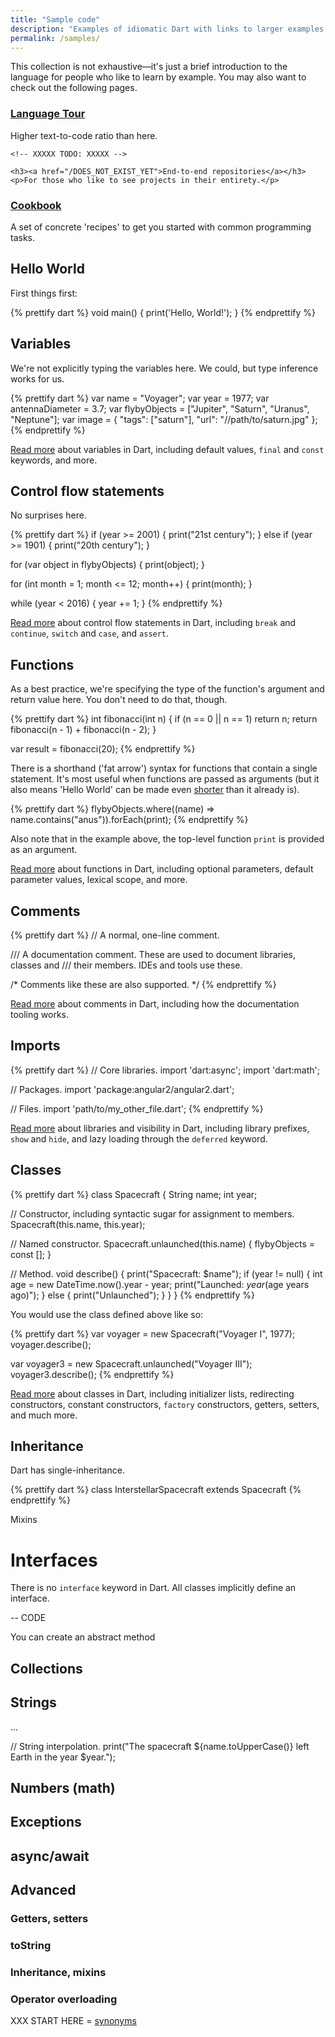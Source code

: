 ```yaml
---
title: "Sample code"
description: "Examples of idiomatic Dart with links to larger examples."
permalink: /samples/
---
```


This collection is not exhaustive&mdash;it's just a brief
introduction to the language for people who like to learn by example. You may
also want to check out the following pages.

<div class="card-grid">
  <div class="card">
    <h3><a href="/guides/language/language-tour">Language Tour</a></h3>
    <p>
      Higher text-to-code ratio than here.
    </p>
  </div>
  <div class="card">

    <!-- XXXXX TODO: XXXXX -->

    <h3><a href="/DOES_NOT_EXIST_YET">End-to-end repositories</a></h3>
    <p>For those who like to see projects in their entirety.</p>
  </div>
  <div class="card">
    <h3><a href="/dart-vm/dart-by-example">Cookbook</a></h3>
    <p>
      A set of concrete 'recipes' to get you started with common programming
      tasks.
    </p>
  </div>
</div>

## Hello World

First things first:

{% prettify dart %}
void main() {
  print('Hello, World!');
}
{% endprettify %}

## Variables

We're not explicitly typing the variables here. We could, but type inference works for us.

{% prettify dart %}
var name = "Voyager";
var year = 1977;
var antennaDiameter = 3.7;
var flybyObjects = ["Jupiter", "Saturn", "Uranus", "Neptune"];
var image = {
  "tags": ["saturn"],
  "url": "//path/to/saturn.jpg"
};
{% endprettify %}

[Read more](/guides/language/language-tour#variables) about variables in Dart, including default values, `final` and `const` keywords, and more.

## Control flow statements

No surprises here.

{% prettify dart %}
if (year >= 2001) {
  print("21st century");
} else if (year >= 1901) {
  print("20th century");
}

for (var object in flybyObjects) {
  print(object);
}

for (int month = 1; month <= 12; month++) {
  print(month);
}

while (year < 2016) {
  year += 1;
}
{% endprettify %}

[Read more](/guides/language/language-tour#control-flow-statements) about control flow statements in Dart,
including `break` and `continue`, `switch` and `case`, and `assert`.

## Functions

As a best practice, we're specifying the type of the function's argument and return value here. You don't need to do that, though.

{% prettify dart %}
int fibonacci(int n) {
  if (n == 0 || n == 1) return n;
  return fibonacci(n - 1) + fibonacci(n - 2);
}

var result = fibonacci(20);
{% endprettify %}

There is a shorthand ('fat arrow') syntax for functions that contain a single statement.
It's most useful when functions are passed as arguments (but it also means 'Hello World' can be made even [shorter](https://gist.github.com/filiph/8a5e3e845acdafe2ea928fd257a46859) than it already is).

{% prettify dart %}
flybyObjects.where((name) => name.contains("anus")).forEach(print);
{% endprettify %}

Also note that in the example above, the top-level function `print` is provided as an argument.

[Read more](/guides/language/language-tour#functions) about functions in Dart,
including optional parameters, default parameter values, lexical scope, and more.

## Comments

{% prettify dart %}
// A normal, one-line comment.

/// A documentation comment. These are used to document libraries, classes and
/// their members. IDEs and tools use these.

/* Comments like these are also supported. */
{% endprettify %}

[Read more](/guides/language/language-tour#comments) about comments in Dart,
including how the documentation tooling works.

## Imports

{% prettify dart %}
// Core libraries.
import 'dart:async';
import 'dart:math';

// Packages.
import 'package:angular2/angular2.dart';

// Files.
import 'path/to/my_other_file.dart';
{% endprettify %}

[Read more](/guides/language/language-tour#libraries-and-visibility) about libraries and visibility in Dart,
including library prefixes, `show` and `hide`, and lazy loading through the `deferred` keyword.

## Classes

{% prettify dart %}
class Spacecraft {
  String name;
  int year;

  // Constructor, including syntactic sugar for assignment to members.
  Spacecraft(this.name, this.year);

  // Named constructor.
  Spacecraft.unlaunched(this.name) {
    flybyObjects = const [];
  }

  // Method.
  void describe() {
    print("Spacecraft: $name");
    if (year != null) {
      int age = new DateTime.now().year - year;
      print("Launched: $year ($age years ago)");
    } else {
      print("Unlaunched");
    }
  }
}
{% endprettify %}

You would use the class defined above like so:

{% prettify dart %}
var voyager = new Spacecraft("Voyager I", 1977);
voyager.describe();

var voyager3 = new Spacecraft.unlaunched("Voyager III");
voyager3.describe();
{% endprettify %}

[Read more](/guides/language/language-tour#classes) about classes in Dart,
including initializer lists, redirecting constructors, constant constructors, `factory` constructors, getters, setters, and much more.

## Inheritance

Dart has single-inheritance.

{% prettify dart %}
class InterstellarSpacecraft extends Spacecraft
{% endprettify %}

Mixins

# Interfaces

There is no `interface` keyword in Dart. All classes implicitly define an interface.

-- CODE

You can create an abstract method

## Collections

## Strings


...

// String interpolation.
print("The spacecraft ${name.toUpperCase()} left Earth in the year $year.");

## Numbers (math)

## Exceptions

## async/await

## Advanced


### Getters, setters

### toString

### Inheritance, mixins

### Operator overloading


XXX START HERE = [synonyms](/resources/synonyms/)
